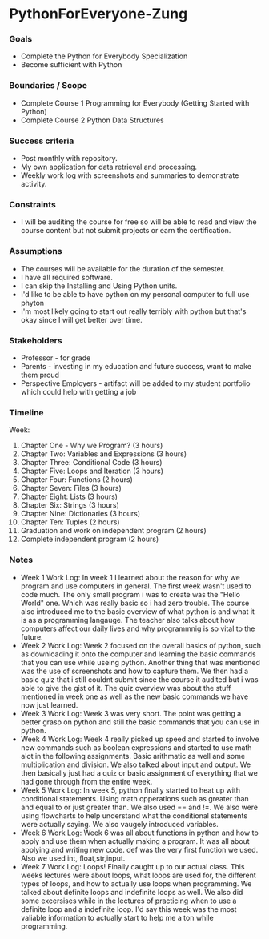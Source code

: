 # PythonForEveryone-Zung

### Goals

-   Complete the Python for Everybody Specialization
-   Become sufficient with Python
### Boundaries / Scope

-   Complete Course 1 Programming for Everybody (Getting Started with Python)
-   Complete Course 2 Python Data Structures

### Success criteria
-   Post monthly with repository.
-   My own application for data retrieval and processing.
-   Weekly work log with screenshots and summaries to demonstrate activity.

### Constraints

-   I will be auditing the course for free so will be able to read and view the course content but not submit projects or earn the certification.

### Assumptions

-   The courses will be available for the duration of the semester.
-   I have all required software.
-   I can skip the Installing and Using Python units.
-   I'd like to be able to have python on my personal computer to full use phyton
-   I'm most likely going to start out really terribly with python but that's okay since I will get better over time.
### Stakeholders

-   Professor - for grade
-   Parents - investing in my education and future success, want to make them proud
-   Perspective Employers - artifact will be added to my student portfolio which could help with getting a job

### Timeline

Week:

1.  Chapter One - Why we Program? (3 hours)
2.  Chapter Two: Variables and Expressions (3 hours)
3.  Chapter Three: Conditional Code (3 hours)
4.  Chapter Five: Loops and Iteration (3 hours)
5.  Chapter Four: Functions (2 hours)
6.  Chapter Seven: Files (3 hours)
7.  Chapter Eight: Lists (3 hours)
8.  Chapter Six: Strings (3 hours)
9.  Chapter Nine: Dictionaries (3 hours)
10.  Chapter Ten: Tuples (2 hours)
11.  Graduation and work on independent program (2 hours)
12.  Complete independent program (2 hours)


### Notes
- Week 1 Work Log:
In week 1 I learned about the reason for why we program and use computers in general. The first week wasn't used to code much. The only small program i was to create was the "Hello World" one. Which was really basic so i had zero trouble. The course also introduced me to the basic overview of what python is and what it is as a programming langauge. The teacher also talks about how computers affect our daily lives and why programmnig is so vital to the future.
- Week 2 Work Log:
Week 2 focused on the overall basics of python, such as downloading it onto the computer and learning the basic commands that you can use while useing python. Another thing that was mentioned was the use of screenshots and how to capture them. We then had a basic quiz that i still couldnt submit since the course it audited but i was able to give the gist of it. The quiz overview was about the stuff mentioned in week one as well as the new basic commands we have now just learned.
- Week 3 Work Log:
Week 3 was very short. The point was getting a better grasp on python and still the basic commands that you can use in python.
- Week 4 Work Log:
Week 4 really picked up speed and started to involve new commands such as boolean expressions and started to use math alot in the following assignments.  Basic arithmatic as well and some multiplication and division. We also talked about input and output. We then basically just had a quiz or basic assignment of everything that we had gone through from the entire week.
- Week 5 Work Log:
In week 5, python finally started to heat up with conditional statements. Using math opperations such as greater than and equal to or just greater than. We also used == and !=. We also were using flowcharts to help understand what the conditional statements were actually saying. We also vaugely introduced variables.
- Week 6 Work Log:
Week 6 was all about functions in python and how to apply and use them when actually making a program. It was all about applying and writing new code. def was the very first function we used. Also we used int, float,str,input.
- Week 7 Work Log:
Loops! Finally caught up to our actual class. This weeks lectures were about loops, what loops are used for, the different types of loops, and how to actually use loops when programming. We talked about definite loops and indefinite loops as well.
We also did some excersises while in the lectures of practicing when to use a definite loop and a indefinite loop. I'd say this week was the most valiable information to actually start to help me a ton while programming.

